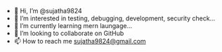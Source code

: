 - 👋 Hi, I’m @sujatha9824
- 👀 I’m interested in testing, debugging, development, security check...
- 🌱 I’m currently learning mern laungage...
- 💞️ I’m looking to collaborate on GitHub
- 📫 How to reach me sujatha9824@gmail.com

<!---
sujatha9824/sujatha9824 is a ✨ special ✨ repository because its `README.md` (this file) appears on your GitHub profile.
You can click the Preview link to take a look at your changes.
--->

